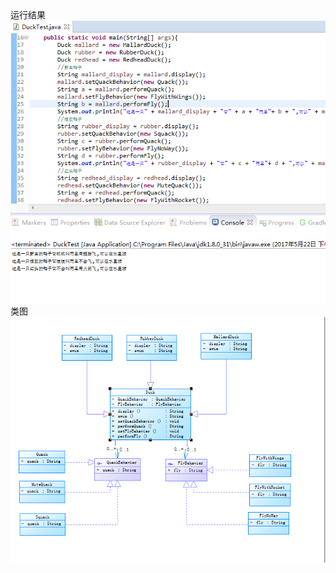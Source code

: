 <html>
    <body>
    运行结果
        <img src="duck/运行截图.PNG" /><br>
    类图
        <img src="duck/类图.PNG" /><br>
</body>
</html>
